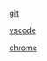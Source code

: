 [git](contents/git/git.md)





[vscode](contents/vscode/vscode.md)





[chrome](contents/chrome/chrome.md)




